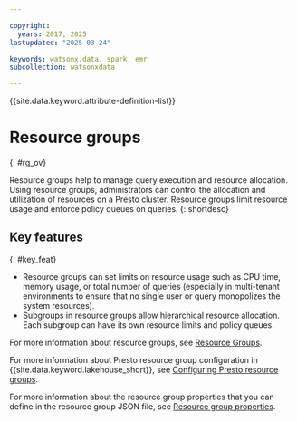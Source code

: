 ```yaml
---

copyright:
  years: 2017, 2025
lastupdated: "2025-03-24"

keywords: watsonx.data, spark, emr
subcollection: watsonxdata

---
```


{{site.data.keyword.attribute-definition-list}}

# Resource groups
{: #rg_ov}

Resource groups help to manage query execution and resource allocation. Using resource groups, administrators can control the allocation and utilization of resources on a Presto cluster. Resource groups limit resource usage and enforce policy queues on queries.
{: shortdesc}

## Key features
{: #key_feat}

- Resource groups can set limits on resource usage such as CPU time, memory usage, or total number of queries (especially in multi-tenant environments to ensure that no single user or query monopolizes the system resources).
- Subgroups in resource groups allow hierarchical resource allocation. Each subgroup can have its own resource limits and policy queues.

For more information about resource groups, see [Resource Groups](https://prestodb.io/docs/current/admin/resource-groups.html).

For more information about Presto resource group configuration in {{site.data.keyword.lakehouse_short}}, see [Configuring Presto resource groups](/docs/watsonxdata?topic=watsonxdata-conf_rcrs_grp).

For more information about the resource group properties that you can define in the resource group JSON file, see [Resource group properties](/docs/watsonxdata?topic=watsonxdata-resource_grp_pptys).
